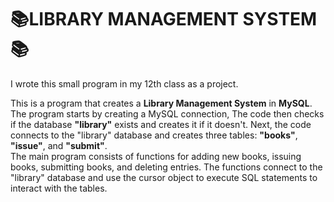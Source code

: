 # 📚**LIBRARY MANAGEMENT SYSTEM**📚

I wrote this small program in my 12th class as a project.

This is a program that creates a **Library Management System** in **MySQL**. The program starts by creating a MySQL connection, The code then checks if the database **"library"** exists and creates it if it doesn't. Next, the code connects to the "library" database and creates three tables: **"books"**, **"issue"**, and **"submit"**.  
The main program consists of functions for adding new books, issuing books, submitting books, and deleting entries. The functions connect to the "library" database and use the cursor object to execute SQL statements to interact with the tables.

